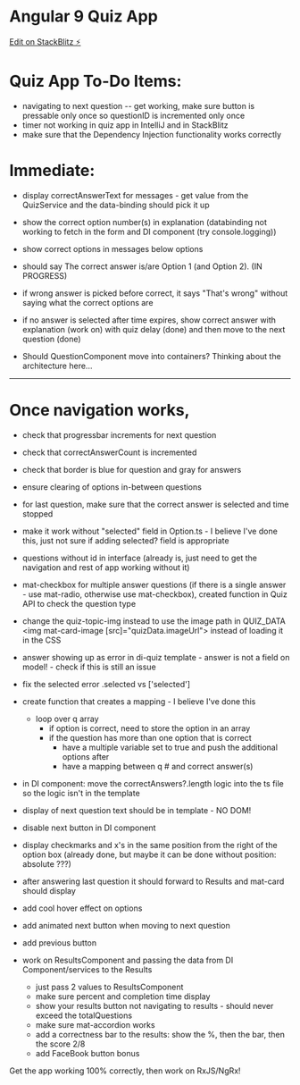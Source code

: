 # Angular 9 Quiz App

[Edit on StackBlitz ⚡️](https://stackblitz.com/edit/angular-9-quiz-app)

# Quiz App To-Do Items: 

- navigating to next question -- get working, make sure button is pressable only once so questionID is incremented only once
- timer not working in quiz app in IntelliJ and in StackBlitz
- make sure that the Dependency Injection functionality works correctly

# Immediate:
- display correctAnswerText for messages - get value from the QuizService and the data-binding should pick it up
- show the correct option number(s) in explanation 
	(databinding not working to fetch in the form and DI component (try console.logging))
- show correct options in messages below options

- should say The correct answer is/are Option 1 (and Option 2). (IN PROGRESS)

- if wrong answer is picked before correct, it says "That's wrong" without saying what the correct options are
- if no answer is selected after time expires, show correct answer with explanation (work on) with quiz delay (done) and then move to the next question (done)
- Should QuestionComponent move into containers? Thinking about the architecture here...

-----
# Once navigation works,
- check that progressbar increments for next question
- check that correctAnswerCount is incremented
- check that border is blue for question and gray for answers
- ensure clearing of options in-between questions
- for last question, make sure that the correct answer is selected and time stopped
- make it work without "selected" field in Option.ts - I believe I've done this, just not sure if adding selected? field is appropriate
- questions without id in interface (already is, just need to get the navigation and rest of app working without it)
- mat-checkbox for multiple answer questions (if there is a single answer - use mat-radio, otherwise use mat-checkbox), created function in Quiz API to check the question type

- change the quiz-topic-img instead to use the image path in QUIZ_DATA <img mat-card-image [src]="quizData.imageUrl"> instead of loading it in the CSS

- answer showing up as error in di-quiz template - answer is not a field on model! - check if this is still an issue
- fix the selected error .selected vs ['selected']

- create function that creates a mapping - I believe I've done this
	- loop over q array
		- if option is correct, need to store the option in an array
		- if the question has more than one option that is correct
			- have a multiple variable set to true and push the additional options after
			- have a mapping between q # and correct answer(s)

- in DI component: move the correctAnswers?.length logic into the ts file so the logic isn't in the template
- display of next question text should be in template - NO DOM!
- disable next button in DI component
- display checkmarks and x's in the same position from the right of the option box (already done, but maybe it can be done without position: absolute ???)

- after answering last question it should forward to Results and mat-card should display
- add cool hover effect on options
- add animated next button when moving to next question
- add previous button

- work on ResultsComponent and passing the data from DI Component/services to the Results
	- just pass 2 values to ResultsComponent
	- make sure percent and completion time display
	- show your results button not navigating to results - should never exceed the totalQuestions
	- make sure mat-accordion works
	- add a correctness bar to the results: show the %, then the bar, then the score 2/8
	- add FaceBook button bonus

Get the app working 100% correctly, then work on RxJS/NgRx!
